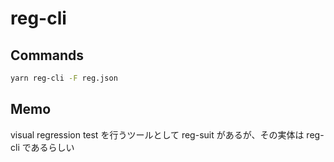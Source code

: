 # reg-cli
## Commands
~~~bash
yarn reg-cli -F reg.json
~~~

## Memo
visual regression test を行うツールとして reg-suit があるが、その実体は reg-cli であるらしい
